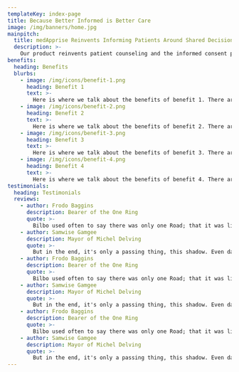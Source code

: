 ```yaml
---
templateKey: index-page
title: Because Better Informed is Better Care
image: /img/banners/home.jpg
mainpitch:
  title: medApprise Reinvents Informing Patients Around Shared Decision Making (SDM)
  description: >-
    Our product reinvents patient counseling and the informed consent process. We remove the 80-90% of counseling that is pure repetition and deliver the information, created by the providers themselves, to the patients asynchronously in the form of videos. The platform serves as a mechanism to create, store, share, and vet counseling content to fit exactly to the provider's needs. It supplies a patient-facing portal for delivery and documentation, and effectively lets the doctor be in two places at once and allows the patient to spend as much time as they need with the material.
benefits:
  heading: Benefits
  blurbs:
    - image: /img/icons/benefit-1.png
      heading: Benefit 1
      text: >-
        Here is where we talk about the benefits of benefit 1. There are many benefits to benefit 1 such as helping with the thing that we are trying to solve and this is just filler text until we can fill this out with something meaningful thank you for reading this have a nice day.
    - image: /img/icons/benefit-2.png
      heading: Benefit 2
      text: >-
        Here is where we talk about the benefits of benefit 2. There are many benefits to benefit 1 such as helping with the thing that we are trying to solve and this is just filler text until we can fill this out with something meaningful thank you for reading this have a nice day.
    - image: /img/icons/benefit-3.png
      heading: Benefit 3
      text: >-
        Here is where we talk about the benefits of benefit 3. There are many benefits to benefit 1 such as helping with the thing that we are trying to solve and this is just filler text until we can fill this out with something meaningful thank you for reading this have a nice day.
    - image: /img/icons/benefit-4.png
      heading: Benefit 4
      text: >-
        Here is where we talk about the benefits of benefit 4. There are many benefits to benefit 1 such as helping with the thing that we are trying to solve and this is just filler text until we can fill this out with something meaningful thank you for reading this have a nice day.
testimonials:
  heading: Testimonials
  reviews:
    - author: Frodo Baggins
      description: Bearer of the One Ring
      quote: >-
        Bilbo used often to say there was only one Road; that it was like a great river: its springs were at every doorstep, and every path was its tributary.
    - author: Samwise Gamgee
      description: Mayor of Michel Delving
      quote: >-
        But in the end, it's only a passing thing, this shadow. Even darkness must pass. A new day will come. And when the sun shines it will shine out the clearer.
    - author: Frodo Baggins
      description: Bearer of the One Ring
      quote: >-
        Bilbo used often to say there was only one Road; that it was like a great river: its springs were at every doorstep, and every path was its tributary.
    - author: Samwise Gamgee
      description: Mayor of Michel Delving
      quote: >-
        But in the end, it's only a passing thing, this shadow. Even darkness must pass. A new day will come. And when the sun shines it will shine out the clearer.
    - author: Frodo Baggins
      description: Bearer of the One Ring
      quote: >-
        Bilbo used often to say there was only one Road; that it was like a great river: its springs were at every doorstep, and every path was its tributary.
    - author: Samwise Gamgee
      description: Mayor of Michel Delving
      quote: >-
        But in the end, it's only a passing thing, this shadow. Even darkness must pass. A new day will come. And when the sun shines it will shine out the clearer.
---
```

